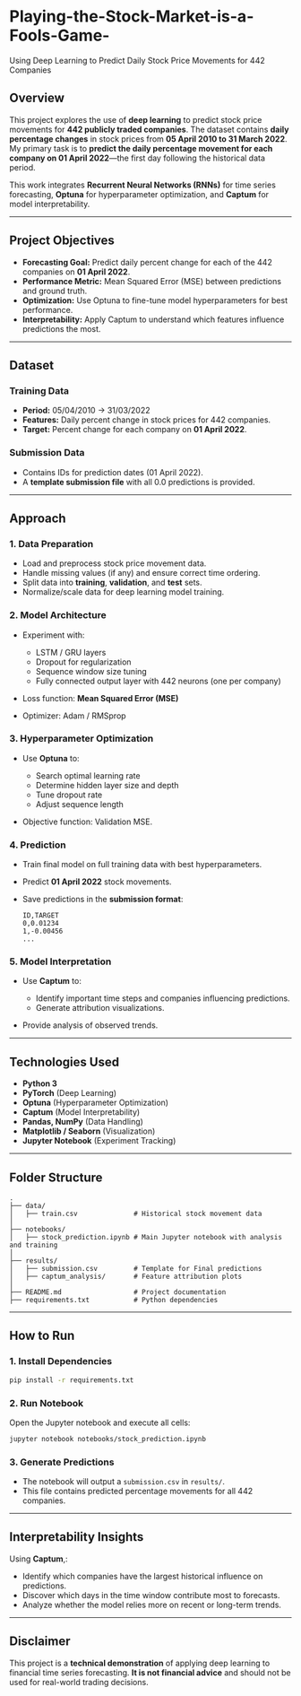 # Playing-the-Stock-Market-is-a-Fools-Game-
Using Deep Learning to Predict Daily Stock Price Movements for 442 Companies


## **Overview**

This project explores the use of **deep learning** to predict stock price movements for **442 publicly traded companies**.
The dataset contains **daily percentage changes** in stock prices from **05 April 2010 to 31 March 2022**.
My primary task is to **predict the daily percentage movement for each company on 01 April 2022**—the first day following the historical data period.

This work integrates **Recurrent Neural Networks (RNNs)** for time series forecasting, **Optuna** for hyperparameter optimization, and **Captum** for model interpretability.

---

## **Project Objectives**

* **Forecasting Goal:** Predict daily percent change for each of the 442 companies on **01 April 2022**.
* **Performance Metric:** Mean Squared Error (MSE) between predictions and ground truth.
* **Optimization:** Use Optuna to fine-tune model hyperparameters for best performance.
* **Interpretability:** Apply Captum to understand which features influence predictions the most.

---

## **Dataset**

### **Training Data**

* **Period:** 05/04/2010 → 31/03/2022
* **Features:** Daily percent change in stock prices for 442 companies.
* **Target:** Percent change for each company on **01 April 2022**.

### **Submission Data**

* Contains IDs for prediction dates (01 April 2022).
* A **template submission file** with all 0.0 predictions is provided.

---

## **Approach**

### **1. Data Preparation**

* Load and preprocess stock price movement data.
* Handle missing values (if any) and ensure correct time ordering.
* Split data into **training**, **validation**, and **test** sets.
* Normalize/scale data for deep learning model training.

### **2. Model Architecture**
* Experiment with:

  * LSTM / GRU layers
  * Dropout for regularization
  * Sequence window size tuning
  * Fully connected output layer with 442 neurons (one per company)
* Loss function: **Mean Squared Error (MSE)**
* Optimizer: Adam / RMSprop

### **3. Hyperparameter Optimization**

* Use **Optuna** to:

  * Search optimal learning rate
  * Determine hidden layer size and depth
  * Tune dropout rate
  * Adjust sequence length
* Objective function: Validation MSE.

### **4. Prediction**

* Train final model on full training data with best hyperparameters.
* Predict **01 April 2022** stock movements.
* Save predictions in the **submission format**:

  ```csv
  ID,TARGET
  0,0.01234
  1,-0.00456
  ...
  ```

### **5. Model Interpretation**

* Use **Captum** to:

  * Identify important time steps and companies influencing predictions.
  * Generate attribution visualizations.
 * Provide analysis of observed trends.

---

## **Technologies Used**

* **Python 3**
* **PyTorch** (Deep Learning)
* **Optuna** (Hyperparameter Optimization)
* **Captum** (Model Interpretability)
* **Pandas, NumPy** (Data Handling)
* **Matplotlib / Seaborn** (Visualization)
* **Jupyter Notebook** (Experiment Tracking)

---

## **Folder Structure**

```
.
├── data/
│   ├── train.csv              # Historical stock movement data
│
├── notebooks/
│   ├── stock_prediction.ipynb # Main Jupyter notebook with analysis and training      
│
├── results/
│   ├── submission.csv         # Template for Final predictions
│   ├── captum_analysis/       # Feature attribution plots
│
├── README.md                  # Project documentation
├── requirements.txt           # Python dependencies
```

---

## **How to Run**

### **1. Install Dependencies**

```bash
pip install -r requirements.txt
```

### **2. Run Notebook**

Open the Jupyter notebook and execute all cells:

```bash
jupyter notebook notebooks/stock_prediction.ipynb
```

### **3. Generate Predictions**

* The notebook will output a `submission.csv` in `results/`.
* This file contains predicted percentage movements for all 442 companies.

---

## **Interpretability Insights**

Using **Captum**,:

* Identify which companies have the largest historical influence on predictions.
* Discover which days in the time window contribute most to forecasts.
* Analyze whether the model relies more on recent or long-term trends.

---

## **Disclaimer**

This project is a **technical demonstration** of applying deep learning to financial time series forecasting.
**It is not financial advice** and should not be used for real-world trading decisions.


